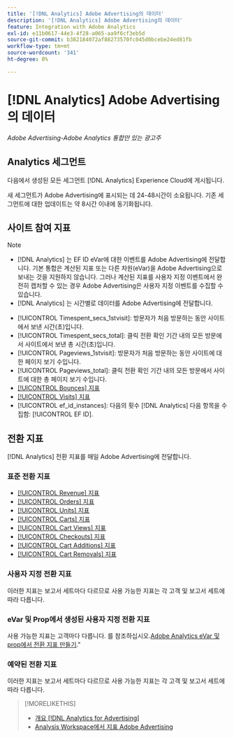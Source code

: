 ```yaml
---
title: '[!DNL Analytics] Adobe Advertising의 데이터'
description: '[!DNL Analytics] Adobe Advertising의 데이터'
feature: Integration with Adobe Analytics
exl-id: e11b0617-44e3-4f28-a065-aa9f6cf3eb5d
source-git-commit: b382184072af88273570fc045d0bcebe24ed81fb
workflow-type: tm+mt
source-wordcount: '341'
ht-degree: 0%

---
```


# [!DNL Analytics] Adobe Advertising의 데이터

*Adobe Advertising-Adobe Analytics 통합만 있는 광고주*

## Analytics 세그먼트

다음에서 생성된 모든 세그먼트 [!DNL Analytics] Experience Cloud에 게시됩니다.

새 세그먼트가 Adobe Advertising에 표시되는 데 24-48시간이 소요됩니다. 기존 세그먼트에 대한 업데이트는 약 8시간 이내에 동기화됩니다.

<!-- I added "metric" to some of the links below, even though it looks redundant, because of syntax limitations: If you use [!DNL] or [!UICONTROL] as the sole text of a link (such as [[!UICONTROL Revenue]], the tag is included in the link text (such as "[!UICONTROL Revenue]") when it's published. -->

## 사이트 참여 지표

>[!NOTE]
>
>* [!DNL Analytics] 는 EF ID eVar에 대한 이벤트를 Adobe Advertising에 전달합니다.  기본 통합은 계산된 지표 또는 다른 차원(eVar)을 Adobe Advertising으로 보내는 것을 지원하지 않습니다. 그러나 계산된 지표를 사용자 지정 이벤트에서 완전히 캡처할 수 있는 경우 Adobe Advertising은 사용자 지정 이벤트를 수집할 수 있습니다.
>* [!DNL Analytics] 는 시간별로 데이터를 Adobe Advertising에 전달합니다.

* [!UICONTROL Timespent_secs_1stvisit]: 방문자가 처음 방문하는 동안 사이트에서 보낸 시간(초)입니다.
* [!UICONTROL Timespent_secs_total]: 클릭 전환 확인 기간 내의 모든 방문에서 사이트에서 보낸 총 시간(초)입니다.
* [!UICONTROL Pageviews_1stvisit]: 방문자가 처음 방문하는 동안 사이트에 대한 페이지 보기 수입니다.
* [!UICONTROL Pageviews_total]: 클릭 전환 확인 기간 내의 모든 방문에서 사이트에 대한 총 페이지 보기 수입니다.
* [[!UICONTROL Bounces] 지표](https://experienceleague.adobe.com/docs/analytics/components/metrics/bounces.html)
* [[!UICONTROL Visits] 지표](https://experienceleague.adobe.com/docs/analytics/components/metrics/visits.html)
* [!UICONTROL ef_id_instances]: 다음의 횟수 [!DNL Analytics] 다음 항목을 수집함: [!UICONTROL EF ID].

## 전환 지표

[!DNL Analytics] 전환 지표를 매일 Adobe Advertising에 전달합니다.

### 표준 전환 지표

* [[!UICONTROL Revenue] 지표](https://experienceleague.adobe.com/docs/analytics/components/metrics/revenue.html)
* [[!UICONTROL Orders] 지표](https://experienceleague.adobe.com/docs/analytics/components/metrics/orders.html)
* [[!UICONTROL Units] 지표](https://experienceleague.adobe.com/docs/analytics/components/metrics/units.html)
* [[!UICONTROL Carts] 지표](https://experienceleague.adobe.com/docs/analytics/components/metrics/carts.html)
* [[!UICONTROL Cart Views] 지표](https://experienceleague.adobe.com/docs/analytics/components/metrics/cart-views.html)
* [[!UICONTROL Checkouts] 지표](https://experienceleague.adobe.com/docs/analytics/components/metrics/checkouts.html)
* [[!UICONTROL Cart Additions] 지표](https://experienceleague.adobe.com/docs/analytics/components/metrics/cart-additions.html)
* [[!UICONTROL Cart Removals] 지표](https://experienceleague.adobe.com/docs/analytics/components/metrics/cart-removals.html)

### 사용자 지정 전환 지표

이러한 지표는 보고서 세트마다 다르므로 사용 가능한 지표는 각 고객 및 보고서 세트에 따라 다릅니다.

### eVar 및 Prop에서 생성된 사용자 지정 전환 지표

사용 가능한 지표는 고객마다 다릅니다. 를 참조하십시오.[Adobe Analytics eVar 및 prop에서 전환 지표 만들기](/help/integrations/analytics/conversion-metrics-from-evars.md).&quot;

### 예약된 전환 지표

이러한 지표는 보고서 세트마다 다르므로 사용 가능한 지표는 각 고객 및 보고서 세트에 따라 다릅니다.

>[!MORELIKETHIS]
>
>* [개요 [!DNL Analytics for Advertising]](overview.md)
>* [Analysis Workspace에서 지표 Adobe Advertising](/help/integrations/analytics/advertising-metrics-in-analytics.md)
